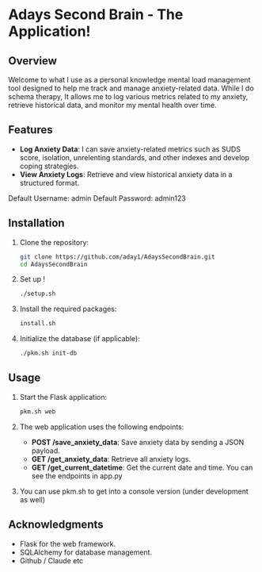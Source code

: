 # Adays Second Brain - The Application!

## Overview
Welcome to what I use as a personal knowledge mental load management tool designed to help me track and manage anxiety-related data. While I do schema therapy, It allows me to log various metrics related to my anxiety, retrieve historical data, and monitor my mental health over time.

## Features
- **Log Anxiety Data**: I can save anxiety-related metrics such as SUDS score, isolation, unrelenting standards, and other indexes and develop coping strategies.
- **View Anxiety Logs**: Retrieve and view historical anxiety data in a structured format.

Default Username: admin
Default Password: admin123


## Installation
1. Clone the repository:
   ```bash
   git clone https://github.com/aday1/AdaysSecondBrain.git
   cd AdaysSecondBrain
   ```

2. Set up !
   ```bash
   ./setup.sh
   ```

3. Install the required packages:
   ```bash
   install.sh
   ```

4. Initialize the database (if applicable):
   ```bash
   ./pkm.sh init-db
   ```

## Usage
1. Start the Flask application:
   ```bash
   pkm.sh web
   ```

2. The web application uses the following endpoints:
   - **POST /save_anxiety_data**: Save anxiety data by sending a JSON payload.
   - **GET /get_anxiety_data**: Retrieve all anxiety logs.
   - **GET /get_current_datetime**: Get the current date and time.
    You can see the endpoints in app.py

3. You can use pkm.sh to get into a console version (under development as well)

## Acknowledgments
- Flask for the web framework.
- SQLAlchemy for database management.
- Github / Claude etc